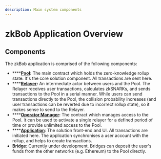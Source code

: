 ```yaml
---
description: Main system components
---
```


# zkBob Application Overview

## Components&#x20;

The zkBob application is comprised of the following components:

* ****[**Pool**](contracts-and-circuits/the-pool-contract/)**:** The main contract which holds the zero-knowledge rollup state. It's the core solution component. All transactions are sent here.
* ****[**Relayer**](relayer-node/)**:** An intermediate actor between users and the Pool. The Relayer receives user transactions, calculates zkSNARKs, and sends transactions to the Pool in a serial manner. While users can send transactions directly to the Pool, the collision probability increases (and user transactions can be reverted due to incorrect rollup state), so it makes sense to send to the Relayer.
* ****[**Operator Manager**](contracts-and-circuits/operator-manager-contract/)**:** The contract which manages access to the Pool. It can be used to activate a single relayer for a defined period of time or provide unlimited access to the Pool.
* ****[**Application**](../../applications/zkbob-app/): The solution front-end and UI. All transactions are initiated here. The application synchronises a user account with the rollup, and helps to create transactions.
* **Bridge**: Currently under development. Bridges can deposit the user's funds from the other networks (e.g. Ethereum) to the Pool directly.

